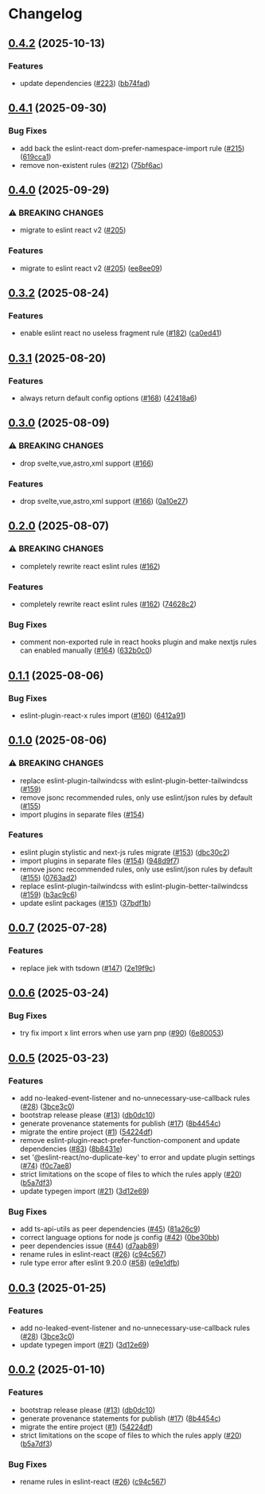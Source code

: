 # Changelog

## [0.4.2](https://github.com/BiscuitTin/eslint-config/compare/eslint-config-v0.4.1...eslint-config-v0.4.2) (2025-10-13)


### Features

* update dependencies ([#223](https://github.com/BiscuitTin/eslint-config/issues/223)) ([bb74fad](https://github.com/BiscuitTin/eslint-config/commit/bb74fad40173cbf0d04895cdff2b58195e2bb3db))

## [0.4.1](https://github.com/BiscuitTin/eslint-config/compare/eslint-config-v0.4.0...eslint-config-v0.4.1) (2025-09-30)


### Bug Fixes

* add back the eslint-react dom-prefer-namespace-import rule ([#215](https://github.com/BiscuitTin/eslint-config/issues/215)) ([619cca1](https://github.com/BiscuitTin/eslint-config/commit/619cca18303f2537efb07bb72621c533e1e50768))
* remove non-existent rules ([#212](https://github.com/BiscuitTin/eslint-config/issues/212)) ([75bf6ac](https://github.com/BiscuitTin/eslint-config/commit/75bf6ac5aea41c865c67e58c4ac14c2ef8d21da3))

## [0.4.0](https://github.com/BiscuitTin/eslint-config/compare/eslint-config-v0.3.2...eslint-config-v0.4.0) (2025-09-29)


### ⚠ BREAKING CHANGES

* migrate to eslint react v2 ([#205](https://github.com/BiscuitTin/eslint-config/issues/205))

### Features

* migrate to eslint react v2 ([#205](https://github.com/BiscuitTin/eslint-config/issues/205)) ([ee8ee09](https://github.com/BiscuitTin/eslint-config/commit/ee8ee09f8afc7ddb1cbc990a5fd12359e46c5af5))

## [0.3.2](https://github.com/BiscuitTin/eslint-config/compare/eslint-config-v0.3.1...eslint-config-v0.3.2) (2025-08-24)


### Features

* enable eslint react no useless fragment rule ([#182](https://github.com/BiscuitTin/eslint-config/issues/182)) ([ca0ed41](https://github.com/BiscuitTin/eslint-config/commit/ca0ed41f821a0d49c26599028ea5603171a58f8b))

## [0.3.1](https://github.com/BiscuitTin/eslint-config/compare/eslint-config-v0.3.0...eslint-config-v0.3.1) (2025-08-20)


### Features

* always return default config options ([#168](https://github.com/BiscuitTin/eslint-config/issues/168)) ([42418a6](https://github.com/BiscuitTin/eslint-config/commit/42418a687b611b96e3859527ba8c516dd1774940))

## [0.3.0](https://github.com/BiscuitTin/eslint-config/compare/eslint-config-v0.2.0...eslint-config-v0.3.0) (2025-08-09)


### ⚠ BREAKING CHANGES

* drop svelte,vue,astro,xml support ([#166](https://github.com/BiscuitTin/eslint-config/issues/166))

### Features

* drop svelte,vue,astro,xml support ([#166](https://github.com/BiscuitTin/eslint-config/issues/166)) ([0a10e27](https://github.com/BiscuitTin/eslint-config/commit/0a10e27cef147338d9e870fb70df29faecdb904e))

## [0.2.0](https://github.com/BiscuitTin/eslint-config/compare/eslint-config-v0.1.1...eslint-config-v0.2.0) (2025-08-07)


### ⚠ BREAKING CHANGES

* completely rewrite react eslint rules ([#162](https://github.com/BiscuitTin/eslint-config/issues/162))

### Features

* completely rewrite react eslint rules ([#162](https://github.com/BiscuitTin/eslint-config/issues/162)) ([74628c2](https://github.com/BiscuitTin/eslint-config/commit/74628c26a360cf43320d457ae90829e1c2f49187))


### Bug Fixes

* comment non-exported rule in react hooks plugin and make nextjs rules can enabled manually ([#164](https://github.com/BiscuitTin/eslint-config/issues/164)) ([632b0c0](https://github.com/BiscuitTin/eslint-config/commit/632b0c06dd3ea0cd18f6aca29d442a281faed51e))

## [0.1.1](https://github.com/BiscuitTin/eslint-config/compare/eslint-config-v0.1.0...eslint-config-v0.1.1) (2025-08-06)


### Bug Fixes

* eslint-plugin-react-x rules import ([#160](https://github.com/BiscuitTin/eslint-config/issues/160)) ([6412a91](https://github.com/BiscuitTin/eslint-config/commit/6412a9195362704f441ea56a12d892f5284f69c7))

## [0.1.0](https://github.com/BiscuitTin/eslint-config/compare/eslint-config-v0.0.7...eslint-config-v0.1.0) (2025-08-06)


### ⚠ BREAKING CHANGES

* replace eslint-plugin-tailwindcss with eslint-plugin-better-tailwindcss ([#159](https://github.com/BiscuitTin/eslint-config/issues/159))
* remove jsonc recommended rules, only use eslint/json rules by default ([#155](https://github.com/BiscuitTin/eslint-config/issues/155))
* import plugins in separate files ([#154](https://github.com/BiscuitTin/eslint-config/issues/154))

### Features

* eslint plugin stylistic and next-js rules migrate ([#153](https://github.com/BiscuitTin/eslint-config/issues/153)) ([dbc30c2](https://github.com/BiscuitTin/eslint-config/commit/dbc30c2e041dcd48c3a294a3e24d811521cff397))
* import plugins in separate files ([#154](https://github.com/BiscuitTin/eslint-config/issues/154)) ([948d9f7](https://github.com/BiscuitTin/eslint-config/commit/948d9f7b661f8e679ad14ae28ce8b3f4427b3862))
* remove jsonc recommended rules, only use eslint/json rules by default ([#155](https://github.com/BiscuitTin/eslint-config/issues/155)) ([0763ad2](https://github.com/BiscuitTin/eslint-config/commit/0763ad212390da7aecb5238b3845badec0909f4b))
* replace eslint-plugin-tailwindcss with eslint-plugin-better-tailwindcss ([#159](https://github.com/BiscuitTin/eslint-config/issues/159)) ([b3ac9c6](https://github.com/BiscuitTin/eslint-config/commit/b3ac9c6b615b6bf1618bcd42a53f61f97efe316c))
* update eslint packages ([#151](https://github.com/BiscuitTin/eslint-config/issues/151)) ([37bdf1b](https://github.com/BiscuitTin/eslint-config/commit/37bdf1bda21e2b31906a579ff59d32bc947b9102))

## [0.0.7](https://github.com/BiscuitTin/eslint-config/compare/eslint-config-v0.0.6...eslint-config-v0.0.7) (2025-07-28)


### Features

* replace jiek with tsdown ([#147](https://github.com/BiscuitTin/eslint-config/issues/147)) ([2e19f9c](https://github.com/BiscuitTin/eslint-config/commit/2e19f9c5712c7c3ef19a9d319156c07ff6657050))

## [0.0.6](https://github.com/BiscuitTin/eslint-config/compare/eslint-config-v0.0.5...eslint-config-v0.0.6) (2025-03-24)


### Bug Fixes

* try fix import x lint errors when use yarn pnp ([#90](https://github.com/BiscuitTin/eslint-config/issues/90)) ([6e80053](https://github.com/BiscuitTin/eslint-config/commit/6e800539076a559d067dc48064f3d5ee8920b864))

## [0.0.5](https://github.com/BiscuitTin/eslint-config/compare/eslint-config-v0.0.4...eslint-config-v0.0.5) (2025-03-23)


### Features

* add no-leaked-event-listener and no-unnecessary-use-callback rules ([#28](https://github.com/BiscuitTin/eslint-config/issues/28)) ([3bce3c0](https://github.com/BiscuitTin/eslint-config/commit/3bce3c0871b6dc922d7a8e43390f6fb3004fbcf2))
* bootstrap release please ([#13](https://github.com/BiscuitTin/eslint-config/issues/13)) ([db0dc10](https://github.com/BiscuitTin/eslint-config/commit/db0dc109cf86e8215c1a39ee3a2ee493dceda3ea))
* generate provenance statements for publish ([#17](https://github.com/BiscuitTin/eslint-config/issues/17)) ([8b4454c](https://github.com/BiscuitTin/eslint-config/commit/8b4454c1e3cc453b080d1a855a384dc5557e3268))
* migrate the entire project ([#1](https://github.com/BiscuitTin/eslint-config/issues/1)) ([54224df](https://github.com/BiscuitTin/eslint-config/commit/54224dfc369f2ba76362bb93b46fb4962a923810))
* remove eslint-plugin-react-prefer-function-component and update dependencies ([#83](https://github.com/BiscuitTin/eslint-config/issues/83)) ([8b8431e](https://github.com/BiscuitTin/eslint-config/commit/8b8431eb4cfabec2067ec1f0eca6dad3e3e2a371))
* set '@eslint-react/no-duplicate-key' to error and update plugin settings ([#74](https://github.com/BiscuitTin/eslint-config/issues/74)) ([f0c7ae8](https://github.com/BiscuitTin/eslint-config/commit/f0c7ae8c2ee9bb117150a8f37cf2351f41f30f8c))
* strict limitations on the scope of files to which the rules apply ([#20](https://github.com/BiscuitTin/eslint-config/issues/20)) ([b5a7df3](https://github.com/BiscuitTin/eslint-config/commit/b5a7df3703221e63024b5bafda7a776f6d6977b2))
* update typegen import ([#21](https://github.com/BiscuitTin/eslint-config/issues/21)) ([3d12e69](https://github.com/BiscuitTin/eslint-config/commit/3d12e698b48eee1d490841b3c94505056d0b7d0c))


### Bug Fixes

* add ts-api-utils as peer dependencies ([#45](https://github.com/BiscuitTin/eslint-config/issues/45)) ([81a26c9](https://github.com/BiscuitTin/eslint-config/commit/81a26c9b515a29cc44231b429515fbea1ca22e6e))
* correct language options for node js config ([#42](https://github.com/BiscuitTin/eslint-config/issues/42)) ([0be30bb](https://github.com/BiscuitTin/eslint-config/commit/0be30bb62ce8d00fd5e894c903366b3413dcdfa6))
* peer dependencies issue ([#44](https://github.com/BiscuitTin/eslint-config/issues/44)) ([d7aab89](https://github.com/BiscuitTin/eslint-config/commit/d7aab89f97b04c3bc23edfc352880f4fc4639e4e))
* rename rules in eslint-react ([#26](https://github.com/BiscuitTin/eslint-config/issues/26)) ([c94c567](https://github.com/BiscuitTin/eslint-config/commit/c94c56733abe214524b04f51c10653cf0563c4a8))
* rule type error after eslint 9.20.0 ([#58](https://github.com/BiscuitTin/eslint-config/issues/58)) ([e9e1dfb](https://github.com/BiscuitTin/eslint-config/commit/e9e1dfb08e44240b4817cee98d29bea6957a4406))

## [0.0.3](https://github.com/BiscuitTin/eslint-config/compare/eslint-config-v0.0.2...eslint-config-v0.0.3) (2025-01-25)


### Features

* add no-leaked-event-listener and no-unnecessary-use-callback rules ([#28](https://github.com/BiscuitTin/eslint-config/issues/28)) ([3bce3c0](https://github.com/BiscuitTin/eslint-config/commit/3bce3c0871b6dc922d7a8e43390f6fb3004fbcf2))
* update typegen import ([#21](https://github.com/BiscuitTin/eslint-config/issues/21)) ([3d12e69](https://github.com/BiscuitTin/eslint-config/commit/3d12e698b48eee1d490841b3c94505056d0b7d0c))

## [0.0.2](https://github.com/BiscuitTin/eslint-config/compare/eslint-config-v0.0.1...eslint-config-v0.0.2) (2025-01-10)


### Features

* bootstrap release please ([#13](https://github.com/BiscuitTin/eslint-config/issues/13)) ([db0dc10](https://github.com/BiscuitTin/eslint-config/commit/db0dc109cf86e8215c1a39ee3a2ee493dceda3ea))
* generate provenance statements for publish ([#17](https://github.com/BiscuitTin/eslint-config/issues/17)) ([8b4454c](https://github.com/BiscuitTin/eslint-config/commit/8b4454c1e3cc453b080d1a855a384dc5557e3268))
* migrate the entire project ([#1](https://github.com/BiscuitTin/eslint-config/issues/1)) ([54224df](https://github.com/BiscuitTin/eslint-config/commit/54224dfc369f2ba76362bb93b46fb4962a923810))
* strict limitations on the scope of files to which the rules apply ([#20](https://github.com/BiscuitTin/eslint-config/issues/20)) ([b5a7df3](https://github.com/BiscuitTin/eslint-config/commit/b5a7df3703221e63024b5bafda7a776f6d6977b2))


### Bug Fixes

* rename rules in eslint-react ([#26](https://github.com/BiscuitTin/eslint-config/issues/26)) ([c94c567](https://github.com/BiscuitTin/eslint-config/commit/c94c56733abe214524b04f51c10653cf0563c4a8))
